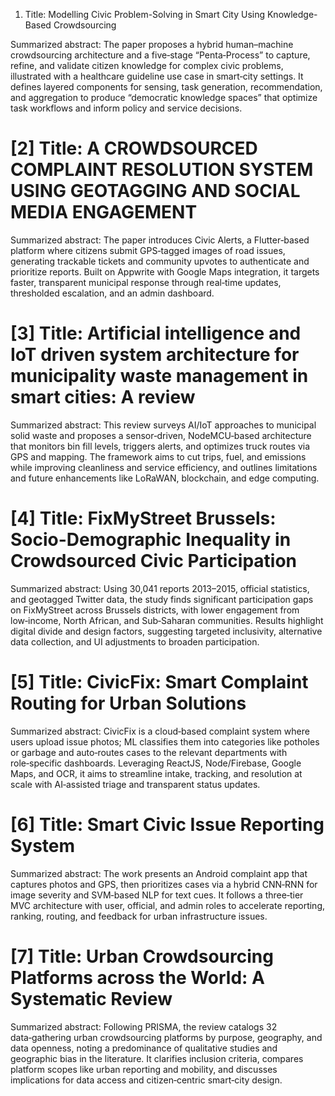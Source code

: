 
1. Title: Modelling Civic Problem-Solving in Smart City Using Knowledge-Based Crowdsourcing 

Summarized abstract: The paper proposes a hybrid human–machine crowdsourcing
architecture and a five‑stage “Penta‑Process” to capture, refine, and validate citizen
knowledge for complex civic problems, illustrated with a healthcare guideline use case in
smart‑city settings. It defines layered components for sensing, task generation,
recommendation, and aggregation to produce “democratic knowledge spaces” that
optimize task workflows and inform policy and service decisions.



# [2] Title: A CROWDSOURCED COMPLAINT RESOLUTION SYSTEM USING GEOTAGGING AND SOCIAL MEDIA ENGAGEMENT

Summarized abstract: The paper introduces Civic Alerts, a Flutter‑based platform where
citizens submit GPS‑tagged images of road issues, generating trackable tickets and
community upvotes to authenticate and prioritize reports. Built on Appwrite with Google
Maps integration, it targets faster, transparent municipal response through real‑time
updates, thresholded escalation, and an admin dashboard.



# [3] Title: Artificial intelligence and IoT driven system architecture for municipality waste management in smart cities: A review

Summarized abstract: This review surveys AI/IoT approaches to municipal solid waste and
proposes a sensor‑driven, NodeMCU‑based architecture that monitors bin fill levels, triggers
alerts, and optimizes truck routes via GPS and mapping. The framework aims to cut trips,
fuel, and emissions while improving cleanliness and service efficiency, and outlines
limitations and future enhancements like LoRaWAN, blockchain, and edge computing.



# [4] Title: FixMyStreet Brussels: Socio-Demographic Inequality in Crowdsourced Civic Participation

Summarized abstract: Using 30,041 reports 2013–2015, official statistics, and geotagged
Twitter data, the study finds significant participation gaps on FixMyStreet across Brussels
districts, with lower engagement from low‑income, North African, and Sub‑Saharan
communities. Results highlight digital divide and design factors, suggesting targeted
inclusivity, alternative data collection, and UI adjustments to broaden participation.



# [5] Title: CivicFix: Smart Complaint Routing for Urban Solutions

Summarized abstract: CivicFix is a cloud‑based complaint system where users upload issue
photos; ML classifies them into categories like potholes or garbage and auto‑routes cases to
the relevant departments with role‑specific dashboards. Leveraging ReactJS,
Node/Firebase, Google Maps, and OCR, it aims to streamline intake, tracking, and resolution
at scale with AI‑assisted triage and transparent status updates.



# [6] Title: Smart Civic Issue Reporting System

Summarized abstract: The work presents an Android complaint app that captures photos
and GPS, then prioritizes cases via a hybrid CNN‑RNN for image severity and SVM‑based
NLP for text cues. It follows a three‑tier MVC architecture with user, official, and admin roles
to accelerate reporting, ranking, routing, and feedback for urban infrastructure issues.



# [7] Title: Urban Crowdsourcing Platforms across the World: A Systematic Review

Summarized abstract: Following PRISMA, the review catalogs 32 data‑gathering urban
crowdsourcing platforms by purpose, geography, and data openness, noting a
predominance of qualitative studies and geographic bias in the literature. It clarifies inclusion
criteria, compares platform scopes like urban reporting and mobility, and discusses
implications for data access and citizen‑centric smart‑city design.
